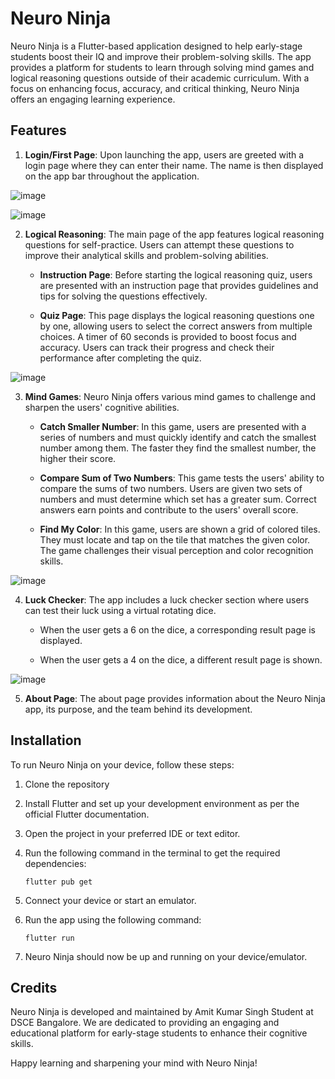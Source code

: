 # Neuro Ninja

Neuro Ninja is a Flutter-based application designed to help early-stage students boost their IQ and improve their problem-solving skills. The app provides a platform for students to learn through solving mind games and logical reasoning questions outside of their academic curriculum. With a focus on enhancing focus, accuracy, and critical thinking, Neuro Ninja offers an engaging learning experience.



## Features

1. **Login/First Page**: Upon launching the app, users are greeted with a login page where they can enter their name. The name is then displayed on the app bar throughout the application.

![image](https://github.com/itheaks/NeuroNinga/assets/134759689/74856a20-0f81-4d17-aee7-115ba2fc79e6)

![image](https://github.com/itheaks/NeuroNinga/assets/134759689/5814128e-d261-4d4e-b013-da15a0ca9298)


2. **Logical Reasoning**: The main page of the app features logical reasoning questions for self-practice. Users can attempt these questions to improve their analytical skills and problem-solving abilities.

    - **Instruction Page**: Before starting the logical reasoning quiz, users are presented with an instruction page that provides guidelines and tips for solving the questions effectively.
    
    - **Quiz Page**: This page displays the logical reasoning questions one by one, allowing users to select the correct answers from multiple choices. A timer of 60 seconds is provided to boost focus and accuracy. Users can track their progress and check their performance after completing the quiz.

![image](https://github.com/itheaks/NeuroNinga/assets/134759689/d0b10a34-6913-4a6c-8672-ecf545ed3add)


3. **Mind Games**: Neuro Ninja offers various mind games to challenge and sharpen the users' cognitive abilities.

    - **Catch Smaller Number**: In this game, users are presented with a series of numbers and must quickly identify and catch the smallest number among them. The faster they find the smallest number, the higher their score.
    
    - **Compare Sum of Two Numbers**: This game tests the users' ability to compare the sums of two numbers. Users are given two sets of numbers and must determine which set has a greater sum. Correct answers earn points and contribute to the users' overall score.
    
    - **Find My Color**: In this game, users are shown a grid of colored tiles. They must locate and tap on the tile that matches the given color. The game challenges their visual perception and color recognition skills.
  
![image](https://github.com/itheaks/NeuroNinga/assets/134759689/63d30471-1eb1-417b-99d0-d4d069883cfb)


4. **Luck Checker**: The app includes a luck checker section where users can test their luck using a virtual rotating dice.

    - When the user gets a 6 on the dice, a corresponding result page is displayed.
    
    - When the user gets a 4 on the dice, a different result page is shown.
  
![image](https://github.com/itheaks/NeuroNinga/assets/134759689/baad420b-6b48-4633-89d7-22e0df097b37)

    
5. **About Page**: The about page provides information about the Neuro Ninja app, its purpose, and the team behind its development.

## Installation

To run Neuro Ninja on your device, follow these steps:

1. Clone the repository

2. Install Flutter and set up your development environment as per the official Flutter documentation.

3. Open the project in your preferred IDE or text editor.

4. Run the following command in the terminal to get the required dependencies:

   ```
   flutter pub get
   ```

5. Connect your device or start an emulator.

6. Run the app using the following command:

   ```
   flutter run
   ```

7. Neuro Ninja should now be up and running on your device/emulator.

## Credits

Neuro Ninja is developed and maintained by Amit Kumar Singh Student at DSCE Bangalore. We are dedicated to providing an engaging and educational platform for early-stage students to enhance their cognitive skills.


Happy learning and sharpening your mind with Neuro Ninja!
